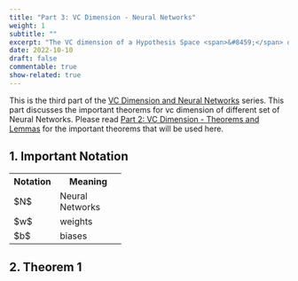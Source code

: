 ```yaml
---
title: "Part 3: VC Dimension - Neural Networks"
weight: 1
subtitle: ""
excerpt: "The VC dimension of a Hypothesis Space <span>&#8459;</span> on <span>&#8477;<sup>d</sup></span> is cardinality of the largest set <b>S</b> such that S is shattered by <span>&#8459;</span>."
date: 2022-10-10
draft: false
commentable: true
show-related: true
---
```


This is the third part of the <a href="/blog/vc-nn/">VC Dimension and Neural Networks</a> series. This part discusses the important theorems for vc dimension of different set of Neural Networks.
Please read  <a href="/blog/vc-nn/theorems">Part 2: VC Dimension - Theorems and Lemmas</a> for the important theorems that will be used here.

## 1. Important Notation
<table style="width:40%">
  <tr>
    <th>Notation</th>
    <th>Meaning</th>
  </tr>
  <tr>
    <td>$N$</td>
    <td>Neural Networks</td>
  </tr>
  <tr>
    <td>$w$</td>
    <td>weights</td>
  </tr>
  <tr>
    <td>$b$</td>
    <td>biases</td>
  </tr>
</table>

## 2. Theorem 1
